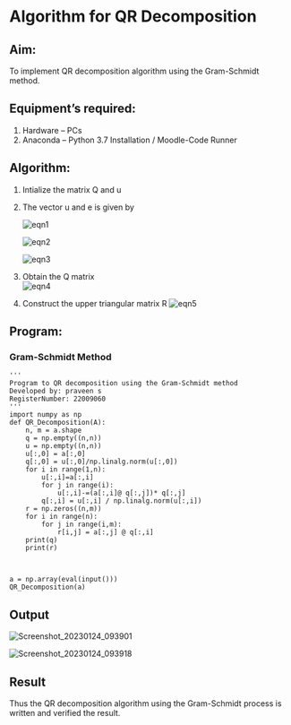 # Algorithm for QR Decomposition
## Aim:
To implement QR decomposition algorithm using the Gram-Schmidt method.
## Equipment’s required:
1.	Hardware – PCs
2.	Anaconda – Python 3.7 Installation / Moodle-Code Runner
## Algorithm:
1.	Intialize the matrix Q and u
2.	The vector u and e is given by

    ![eqn1](./ex4.jpg)

    ![eqn2](./ex6.jpg)

    ![eqn3](./ex3.jpg)

3.	Obtain the Q matrix   
    ![eqn4](./ex1.jpg)
4.	Construct the upper triangular matrix R
    ![eqn5](./ex2.jpg)



## Program:
### Gram-Schmidt Method
```
''' 
Program to QR decomposition using the Gram-Schmidt method
Developed by: praveen s
RegisterNumber: 22009060
'''
import numpy as np
def QR_Decomposition(A):
    n, m = a.shape
    q = np.empty((n,n))
    u = np.empty((n,n))
    u[:,0] = a[:,0]
    q[:,0] = u[:,0]/np.linalg.norm(u[:,0])
    for i in range(1,n):
        u[:,i]=a[:,i]
        for j in range(i):
            u[:,i]-=(a[:,i]@ q[:,j])* q[:,j]
        q[:,i] = u[:,i] / np.linalg.norm(u[:,i])
    r = np.zeros((n,m))
    for i in range(n):
        for j in range(i,m):
            r[i,j] = a[:,j] @ q[:,i]
    print(q)
    print(r)
    
    
    
a = np.array(eval(input()))
QR_Decomposition(a)

```

## Output


![Screenshot_20230124_093901](https://user-images.githubusercontent.com/120218611/214346563-7ba4cb25-3ac5-41be-acac-4d22bbb55621.png)


![Screenshot_20230124_093918](https://user-images.githubusercontent.com/120218611/214346900-05055212-d38b-4944-a96a-2a4ffa637ed8.png)

## Result
Thus the QR decomposition algorithm using the Gram-Schmidt process is written and verified the result.
